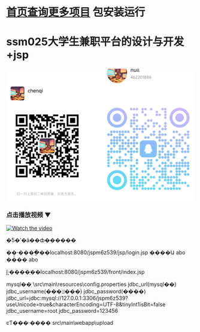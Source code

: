 # [首页查询更多项目](https://github.com/GraduationProject-ssm) 包安装运行


# ssm025大学生兼职平台的设计与开发+jsp

![picture](https://raw.githubusercontent.com/GraduationProject-springboot/.github/main/img/wx.png)

### 点击播放视频 ▼
[![Watch the video](https://i.sstatic.net/Vp2cE.png)](https://www.bilibili.com/video/BV1T48XecE9G?p=24)


�Ƽ�ʹ�ã��ȸ������

��̨·����ַ��localhost:8080/jspm6z539/jsp/login.jsp
����Ա abo ���� abo

ǰ̨·����ַ��localhost:8080/jspm6z539/front/index.jsp 


 

mysql��ַ  \src\main\resources\config.properties
jdbc_url(mysql��ַ)  jdbc_username(���ݿ���)  jdbc_password(����)
jdbc_url=jdbc:mysql://127.0.0.1:3306/jspm6z539?useUnicode=true&characterEncoding=UTF-8&tinyInt1isBit=false
jdbc_username=root
jdbc_password=123456


ͼƬ���·���� src\main\webapp\upload  











